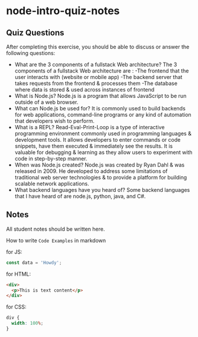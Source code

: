 # node-intro-quiz-notes

## Quiz Questions

After completing this exercise, you should be able to discuss or answer the following questions:

- What are the 3 components of a fullstack Web architecture?
  The 3 components of a fullstack Web architecture are :
  -The frontend that the user interacts with (website or mobile app)
  -The backend server that takes requests from the frontend & processes them
  -The database where data is stored & used across instances of frontend
- What is Node.js?
  Node.js is a program that allows JavaScript to be run outside of a web browser.
- What can Node.js be used for?
  It is commonly used to build backends for web applications, command-line programs or any kind of automation that developers wish to perform.
- What is a REPL?
  Read-Eval-Print-Loop is a type of interactive programming environment commonly used in programming languages & development tools. It allows developers to enter commands or code snippets, have them executed & immediately see the results. It is valuable for debugging & learning as they allow users to experiment with code in step-by-step manner.
- When was Node.js created?
  Node.js was created by Ryan Dahl & was released in 2009. He developed to address some limitations of traditional web server technologies & to provide a platform for building scalable network applications.
- What backend languages have you heard of?
  Some backend languages that I have heard of are node.js, python, java, and C#.

## Notes

All student notes should be written here.

How to write `Code Examples` in markdown

for JS:

```javascript
const data = 'Howdy';
```

for HTML:

```html
<div>
  <p>This is text content</p>
</div>
```

for CSS:

```css
div {
  width: 100%;
}
```
